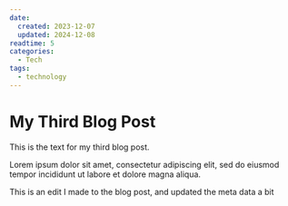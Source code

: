 ```yaml
---
date:
  created: 2023-12-07
  updated: 2024-12-08
readtime: 5
categories:
  - Tech
tags:
  - technology
---
```


# My Third Blog Post

This is the text for my third blog post.

<!-- more -->

Lorem ipsum dolor sit amet, consectetur adipiscing elit, sed do eiusmod
tempor incididunt ut labore et dolore magna aliqua.

This is an edit I made to the blog post, and updated the meta data a bit